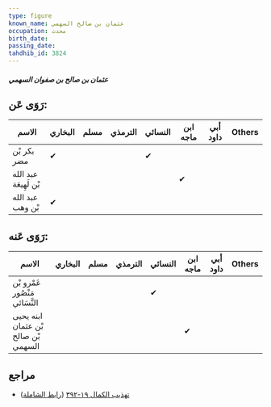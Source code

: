 ```yaml
---
type: figure
known_name: عثمان بن صالح السهمي
occupation: محدث
birth_date:
passing_date:
tahdhib_id: 3824
---
```

##### عثمان بن صالح بن صفوان السهمي

## رَوَى عَن:
| الاسم                 | البخاري | مسلم | الترمذي | النسائي | ابن ماجه | أبي داود | Others |
| --------------------- | ------- | ---- | ------- | ------- | -------- | -------- | ------ |
| بكر بْن مضر           | ✔       |      |         | ✔       |          |          |        |
| عبد الله بْن لَهِيعَة |         |      |         |         | ✔        |          |        |
| عبد الله بْن وهب      | ✔       |      |         |         |          |          |        |
## رَوَى عَنه:
| الاسم                               | البخاري | مسلم | الترمذي | النسائي | ابن ماجه | أبي داود | Others |
| ----------------------------------- | ------- | ---- | ------- | ------- | -------- | -------- | ------ |
| عَمْرو بْن مَنْصُور النَّسَائي      |         |      |         | ✔       |          |          |        |
| ابنه يحيى بْن عثمان بْن صالح السهمي |         |      |         |         | ✔        |          |        |
## مراجع
- [تهذيب الكمال ١٩-٣٩٢](obsidian://open?vault=Tahdhib-al-Kamal&file=Figures/٣٨٢٤-عثمان%20بن%20صالح%20بن%20صفوان%20السهمي) ([رابط الشاملة](https://shamela.ws/book/3722/9966))